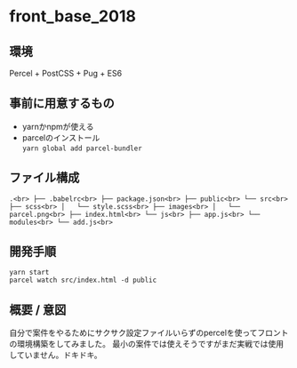 # front_base_2018
## 環境
Percel + PostCSS + Pug + ES6
## 事前に用意するもの
- yarnかnpmが使える
- parcelのインストール<br>
`yarn global add parcel-bundler`
## ファイル構成
`
.<br>
├── .babelrc<br>
├── package.json<br>
├── public<br>
└── src<br>
    ├── scss<br>
    │   └── style.scss<br>
    ├── images<br>
    │   └── parcel.png<br>
    ├── index.html<br>
    └── js<br>
        ├── app.js<br>
        └── modules<br>
            └── add.js<br>
`
## 開発手順
`yarn start` <br>
`parcel watch src/index.html -d public`
## 概要 / 意図
自分で案件をやるためにサクサク設定ファイルいらずのpercelを使ってフロントの環境構築をしてみました。
最小の案件では使えそうですがまだ実戦では使用していません。ドキドキ。